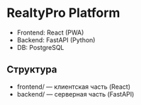 # RealtyPro Platform

- Frontend: React (PWA)
- Backend: FastAPI (Python)
- DB: PostgreSQL

## Структура
- frontend/ — клиентская часть (React)
- backend/ — серверная часть (FastAPI) 